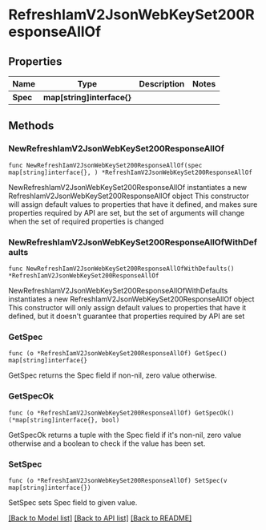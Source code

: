# RefreshIamV2JsonWebKeySet200ResponseAllOf

## Properties

Name | Type | Description | Notes
------------ | ------------- | ------------- | -------------
**Spec** | **map[string]interface{}** |  | 

## Methods

### NewRefreshIamV2JsonWebKeySet200ResponseAllOf

`func NewRefreshIamV2JsonWebKeySet200ResponseAllOf(spec map[string]interface{}, ) *RefreshIamV2JsonWebKeySet200ResponseAllOf`

NewRefreshIamV2JsonWebKeySet200ResponseAllOf instantiates a new RefreshIamV2JsonWebKeySet200ResponseAllOf object
This constructor will assign default values to properties that have it defined,
and makes sure properties required by API are set, but the set of arguments
will change when the set of required properties is changed

### NewRefreshIamV2JsonWebKeySet200ResponseAllOfWithDefaults

`func NewRefreshIamV2JsonWebKeySet200ResponseAllOfWithDefaults() *RefreshIamV2JsonWebKeySet200ResponseAllOf`

NewRefreshIamV2JsonWebKeySet200ResponseAllOfWithDefaults instantiates a new RefreshIamV2JsonWebKeySet200ResponseAllOf object
This constructor will only assign default values to properties that have it defined,
but it doesn't guarantee that properties required by API are set

### GetSpec

`func (o *RefreshIamV2JsonWebKeySet200ResponseAllOf) GetSpec() map[string]interface{}`

GetSpec returns the Spec field if non-nil, zero value otherwise.

### GetSpecOk

`func (o *RefreshIamV2JsonWebKeySet200ResponseAllOf) GetSpecOk() (*map[string]interface{}, bool)`

GetSpecOk returns a tuple with the Spec field if it's non-nil, zero value otherwise
and a boolean to check if the value has been set.

### SetSpec

`func (o *RefreshIamV2JsonWebKeySet200ResponseAllOf) SetSpec(v map[string]interface{})`

SetSpec sets Spec field to given value.



[[Back to Model list]](../README.md#documentation-for-models) [[Back to API list]](../README.md#documentation-for-api-endpoints) [[Back to README]](../README.md)


